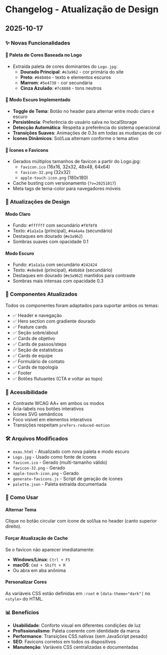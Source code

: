 # Changelog - Atualização de Design

## 2025-10-17

### ✨ Novas Funcionalidades

#### 🎨 Paleta de Cores Baseada no Logo
- Extraída paleta de cores dominantes do `Logo.jpg`:
  - **Dourado Principal**: `#e3a962` - cor primária do site
  - **Preto**: `#040404` - texto e elementos escuros
  - **Marrom**: `#5e4738` - cor secundária
  - **Cinza Azulado**: `#7c8888` - tons neutros

#### 🌙 Modo Escuro Implementado
- **Toggle de Tema**: Botão no header para alternar entre modo claro e escuro
- **Persistência**: Preferência do usuário salva no localStorage
- **Detecção Automática**: Respeita a preferência do sistema operacional
- **Transições Suaves**: Animações de 0.3s em todas as mudanças de cor
- **Ícones Dinâmicos**: Sol/Lua alternam conforme o tema ativo

#### 🎯 Ícones e Favicons
- Gerados múltiplos tamanhos de favicon a partir do Logo.jpg:
  - `favicon.ico` (16x16, 32x32, 48x48, 64x64)
  - `favicon-32.png` (32x32)
  - `apple-touch-icon.png` (180x180)
- Cache busting com versionamento (`?v=20251017`)
- Meta tags de tema-color para navegadores móveis

### 🎨 Atualizações de Design

#### Modo Claro
- Fundo: `#ffffff` com secundário `#f8f8f8`
- Texto: `#1a1a1a` (principal), `#4a4a4a` (secundário)
- Destaques em dourado (`#e3a962`)
- Sombras suaves com opacidade 0.1

#### Modo Escuro
- Fundo: `#1a1a1a` com secundário `#242424`
- Texto: `#e8e8e8` (principal), `#b8b8b8` (secundário)
- Destaques em dourado (`#e3a962`) mantidos para contraste
- Sombras mais intensas com opacidade 0.3

### 🔄 Componentes Atualizados

Todos os componentes foram adaptados para suportar ambos os temas:

- ✅ Header e navegação
- ✅ Hero section com gradiente dourado
- ✅ Feature cards
- ✅ Seção sobre/about
- ✅ Cards de objetivo
- ✅ Cards de passos/steps
- ✅ Seção de estatísticas
- ✅ Cards de equipe
- ✅ Formulário de contato
- ✅ Cards de topologia
- ✅ Footer
- ✅ Botões flutuantes (CTA e voltar ao topo)

### 📱 Acessibilidade

- Contraste WCAG AA+ em ambos os modos
- Aria-labels nos botões interativos
- Ícones SVG semânticos
- Foco visível em elementos interativos
- Transições respeitam `prefers-reduced-motion`

### 🛠️ Arquivos Modificados

- `exau.html` - Atualizado com nova paleta e modo escuro
- `Logo.jpg` - Usado como fonte de ícones
- `favicon.ico` - Gerado (multi-tamanho válido)
- `favicon-32.png` - Gerado
- `apple-touch-icon.png` - Gerado
- `generate-favicons.js` - Script de geração de ícones
- `palette.json` - Paleta extraída documentada

### 🚀 Como Usar

#### Alternar Tema
Clique no botão circular com ícone de sol/lua no header (canto superior direito).

#### Forçar Atualização de Cache
Se o favicon não aparecer imediatamente:
- **Windows/Linux**: `Ctrl + F5`
- **macOS**: `Cmd + Shift + R`
- Ou abra em aba anônima

#### Personalizar Cores
As variáveis CSS estão definidas em `:root` e `[data-theme="dark"]` no `<style>` do HTML.

### 📊 Benefícios

- **Usabilidade**: Conforto visual em diferentes condições de luz
- **Profissionalismo**: Paleta coerente com identidade da marca
- **Performance**: Transições CSS nativas (sem JavaScript pesado)
- **SEO**: Favicons corretos em todos os dispositivos
- **Manutenção**: Variáveis CSS centralizadas e documentadas
